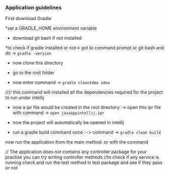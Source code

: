 ### **Application guidelines**

First download Gradle 

*set a GRADLE_HOME environment variable

* download git bash if not installed

*to check if gradle installed or not-> got to command prompt or git bash and do -> `gradle -version`

* now clone this directory

* go to the root folder

* now enter command -> `gradle cleanIdea idea`

//// this command will installed all the dependencies required for the project to run under intellij

* now a ipr file would be created in the root directory: -> 
open this ipr file with command -> `open javaappintellij.ipr`

* now the project will automatically be opened in intellij

* run a gradle build command once :-:> command -> `gradle clean build`

now run the application from the main method. or with the command 

// The application does not contains any controller package 
for your practise you can try writing controller methods
//to check if any service is running check and run the test method in test package and see if they pass or not    
